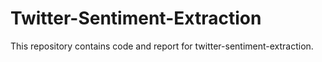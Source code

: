 # Twitter-Sentiment-Extraction
This repository contains code and report for twitter-sentiment-extraction.
